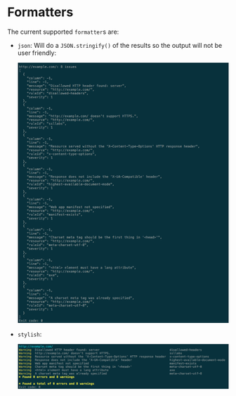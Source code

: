 # Formatters

The current supported `formatter`s are:

* `json`: Will do a `JSON.stringify()` of the results so the output
  will not be user friendly:

  ![Example output for the json formatter](./json-output.png)

* `stylish`:

  ![Example output for the stylish formatter](./stylish-output.png)
